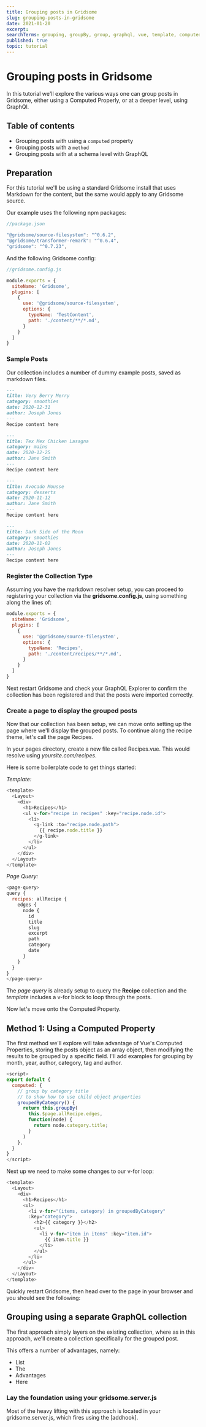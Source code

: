 ```yaml
---
title: Grouping posts in Gridsome
slug: grouping-posts-in-gridsome
date: 2021-01-20
excerpt: 
searchTerms: grouping, groupBy, group, graphql, vue, template, computed
published: true
topic: tutorial
---
```

# Grouping posts in Gridsome

In this tutorial we'll explore the various ways one can group posts in Gridsome, either using a Computed Properly, or at a deeper level, using GraphQl.

## Table of contents

* Grouping posts with using a `computed` property
* Grouping posts with a `method`
* Grouping posts with at a schema level with GraphQL

## Preparation

For this tutorial we'll be using a standard Gridsome install that uses Markdown for the content, but the same would apply to any Gridsome source.

Our example uses the following npm packages:

```js
//package.json

"@gridsome/source-filesystem": "^0.6.2",
"@gridsome/transformer-remark": "^0.6.4",
"gridsome": "^0.7.23",
```

And the following Gridsome config:

```js
//gridsome.config.js

module.exports = {
  siteName: 'Gridsome',
  plugins: [
    {
      use: '@gridsome/source-filesystem',
      options: {
        typeName: 'TestContent',
        path: './content/**/*.md',
      }
    }
  ]
}
```

### Sample Posts

Our collection includes a number of dummy example posts, saved as markdown files.

<div class="code-grid grid grid-cols-1 md:grid-cols-2 gap-y-20 md:gap-x-20 -mx-10">

```markdown
---
title: Very Berry Merry
category: smoothies
date: 2020-12-31
author: Joseph Jones
---
Recipe content here
```

```markdown
---
title: Tex Mex Chicken Lasagna
category: mains
date: 2020-12-25
author: Jane Smith
---
Recipe content here
```

```markdown
---
title: Avocado Mousse
category: desserts
date: 2020-11-12
author: Jane Smith
---
Recipe content here
```

```markdown
---
title: Dark Side of the Moon
category: smoothies
date: 2020-11-02
author: Joseph Jones
---
Recipe content here
```
</div>

### Register the Collection Type

Assuming you have the markdown resolver setup, you can proceed to registering your collection via the **gridsome.config.js**, using something along the lines of:

```javascript
module.exports = {
  siteName: 'Gridsome',
  plugins: [
    {
      use: '@gridsome/source-filesystem',
      options: {
        typeName: 'Recipes',
        path: './content/recipes/**/*.md',
      }
    }
  ]
}
```

Next restart Gridsome and check your GraphQL Explorer to confirm the collection has been registered and that the posts were imported correctly.

### Create a page to display the grouped posts

Now that our collection has been setup, we can move onto setting up the page where we'll display the grouped posts. To continue along the recipe theme, let's call the page Recipes.

In your pages directory, create a new file called Recipes.vue. This would resolve using _yoursite.com/recipes_. 

Here is some boilerplate code to get things started:

*Template:*

```javascript
<template>
  <Layout>
    <div>
      <h1>Recipes</h1>
      <ul v-for="recipe in recipes" :key="recipe.node.id">
        <li>
          <g-link :to="recipe.node.path">
            {{ recipe.node.title }}
          </g-link>
        </li>
      </ul>
    </div>
  </Layout>
</template>
```

*Page Query:*

```javascript
<page-query>
query {
  recipes: allRecipe {
    edges {
      node {
        id
        title
        slug
        excerpt
        path
        category
        date
      }
    }
  }
}
</page-query>
```
The *page query* is already setup to query the **Recipe** collection and the *template* includes a v-for block to loop through the posts.

Now let's move onto the Computed Property. 

## Method 1: Using a Computed Property

The first method we'll explore will take advantage of Vue's Computed Properties, storing the posts object as an array object, then modifying the results to be grouped by a specific field. I'll add examples for grouping by month, year, author, category, tag and author. 

```javascript
<script>
export default {
  computed: {
    // group by category title
    // to show how to use child object properties
    groupedByCategory() {
      return this.groupBy(
        this.$page.allRecipe.edges, 
        function(node) {
          return node.category.title;
        } 
      )
    },
  }
}
</script>
```

Next up we need to make some changes to our v-for loop:

```javascript
<template>
  <Layout>
    <div>
      <h1>Recipes</h1>
      <ul>
        <li v-for="(items, category) in groupedByCategory"
        :key="category">
          <h2>{{ category }}</h2>
          <ul>
            <li v-for="item in items" :key="item.id">
              {{ item.title }}
            </li>
          </ul>
        </li>
      </ul>
    </div>
  </Layout>
</template>
```

Quickly restart Gridsome, then head over to the page in your browser and you should see the following:

<!-- Add Image Here -->

## Grouping using a separate GraphQL collection

The first approach simply layers on the existing collection, where as in this approach, we'll create a collection specifically for the grouped post. 

This offers a number of advantages, namely:

- List
- The
- Advantages
- Here

### Lay the foundation using your gridsome.server.js

Most of the heavy lifting with this approach is located in your gridsome.server.js, which fires using the [addhook].
